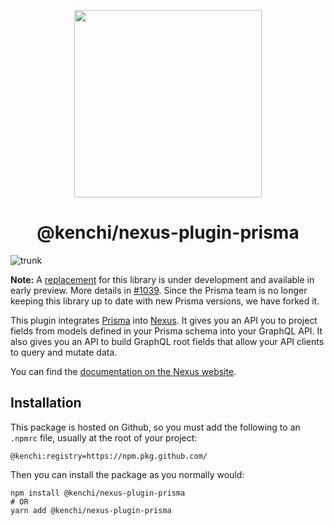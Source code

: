 <p align="center">
  <img src="https://i.imgur.com/8qvElTM.png" width="300" align="center" />
  <h1 align="center">@kenchi/nexus-plugin-prisma</h1>
</p>

![trunk](https://github.com/kenchi/nexus-plugin-prisma/workflows/trunk/badge.svg)

**Note:** A [replacement](https://github.com/prisma/nexus-prisma/) for this library is under development and available in early preview. More details in [#1039](https://github.com/graphql-nexus/nexus-plugin-prisma/issues/1039). Since the Prisma team is no longer keeping this library up to date with new Prisma versions, we have forked it.

This plugin integrates [Prisma](https://www.prisma.io/) into [Nexus](https://nexusjs.org/). It gives you an API you to project fields from models defined in your Prisma schema into your GraphQL API. It also gives you an API to build GraphQL root fields that allow your API clients to query and mutate data.

You can find the [documentation on the Nexus website](https://nexusjs.org/docs/plugins/prisma/overview).

## Installation

This package is hosted on Github, so you must add the following to an `.npmrc` file, usually at the root of your project:

```
@kenchi:registry=https://npm.pkg.github.com/
```

Then you can install the package as you normally would:

```
npm install @kenchi/nexus-plugin-prisma
# OR
yarn add @kenchi/nexus-plugin-prisma
```
